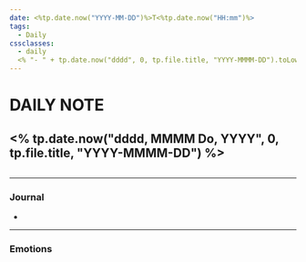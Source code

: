 ```yaml
---
date: <%tp.date.now("YYYY-MM-DD")%>T<%tp.date.now("HH:mm")%>
tags:
  - Daily
cssclasses:
  - daily
  <% "- " + tp.date.now("dddd", 0, tp.file.title, "YYYY-MMMM-DD").toLowerCase() %>
---
```

# DAILY NOTE
## <% tp.date.now("dddd, MMMM Do, YYYY", 0, tp.file.title, "YYYY-MMMM-DD") %>
```calendar-timeline
```
***
### Journal
- 
***
### Emotions
